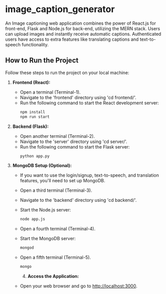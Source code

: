 # image_caption_generator
An Image captioning web application combines the power of React.js for front-end, Flask and Node.js for back-end, utilizing the MERN stack. Users can upload images and instantly receive automatic captions. Authenticated users have access to extra features like translating captions and text-to-speech functionality.

## How to Run the Project

Follow these steps to run the project on your local machine:

1. **Frontend (React):**
   - Open a terminal (Terminal-1).
   - Navigate to the 'frontend' directory using 'cd frontend/'.
   - Run the following command to start the React development server:
     ```bash
     npm install
     npm run start
     ```

2. **Backend (Flask):**
   - Open another terminal (Terminal-2).
   - Navigate to the 'server' directory using 'cd server/'.
   - Run the following command to start the Flask server:
     ```bash
     python app.py
     ```

3. **MongoDB Setup (Optional):**
   - If you want to use the login/signup, text-to-speech, and translation features, you'll need to set up MongoDB.
   - Open a third terminal (Terminal-3).
   - Navigate to the 'backend' directory using 'cd backend/'.
   - Start the Node.js server:
     ```bash
     node app.js
     ```
   - Open a fourth terminal (Terminal-4).
   - Start the MongoDB server:
     ```bash
     mongod
     ```
   - Open a fifth terminal (Terminal-5).
     ```bash
     mongo
     ```

     4. **Access the Application:**
   - Open your web browser and go to [http://localhost:3000](http://localhost:3000).
